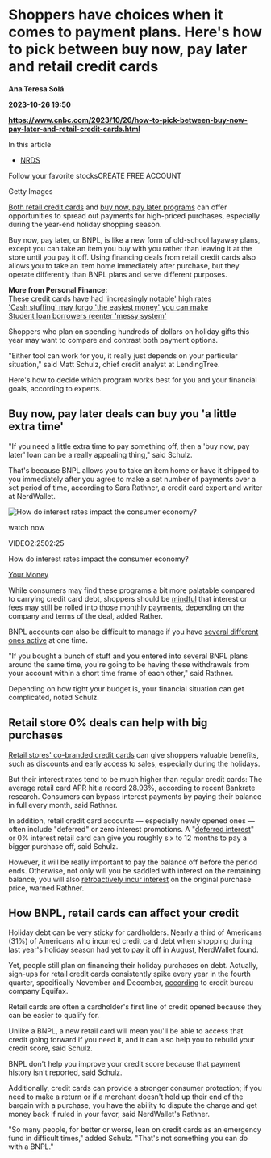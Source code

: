 # Shoppers have choices when it comes to payment plans. Here's how to pick between buy now, pay later and retail credit cards
**Ana Teresa Solá**

**2023-10-26 19:50**

**https://www.cnbc.com/2023/10/26/how-to-pick-between-buy-now-pay-later-and-retail-credit-cards.html**

In this article

*   [NRDS](https://www.cnbc.com/quotes/NRDS)

Follow your favorite stocksCREATE FREE ACCOUNT

Getty Images

[Both retail credit cards](https://www.cnbc.com/2023/10/23/retail-credit-card-average-interest-rate-nears-30percent.html) and [buy now, pay later programs](https://www.cnbc.com/2023/08/29/what-to-know-before-using-a-credit-card-buy-now-pay-later-option.html) can offer opportunities to spread out payments for high-priced purchases, especially during the year-end holiday shopping season.

Buy now, pay later, or BNPL, is like a new form of old-school layaway plans, except you can take an item you buy with you rather than leaving it at the store until you pay it off. Using financing deals from retail credit cards also allows you to take an item home immediately after purchase, but they operate differently than BNPL plans and serve different purposes.

**More from Personal Finance:**  
[These credit cards have had 'increasingly notable' high rates](https://www.cnbc.com/2023/10/23/retail-credit-card-average-interest-rate-nears-30percent.html)  
['Cash stuffing' may forgo 'the easiest money' you can make](https://www.cnbc.com/2023/10/24/cash-stuffing-downside-heres-a-better-way-to-save.html)  
[Student loan borrowers reenter 'messy system'](https://www.cnbc.com/2023/10/22/student-loan-borrowers-restart-bills-in-a-very-messy-system.html)

Shoppers who plan on spending hundreds of dollars on holiday gifts this year may want to compare and contrast both payment options.

"Either tool can work for you, it really just depends on your particular situation," said Matt Schulz, chief credit analyst at LendingTree.

Here's how to decide which program works best for you and your financial goals, according to experts.

Buy now, pay later deals can buy you 'a little extra time'
----------------------------------------------------------

"If you need a little extra time to pay something off, then a 'buy now, pay later' loan can be a really appealing thing," said Schulz.

That's because BNPL allows you to take an item home or have it shipped to you immediately after you agree to make a set number of payments over a set period of time, according to Sara Rathner, a credit card expert and writer at NerdWallet.

![How do interest rates impact the consumer economy?](https://image.cnbcfm.com/api/v1/image/107278752-1690573907129-gettyimages-1035471438-VISA_SETTLES.jpeg?v=1695565270&w=750&h=422&vtcrop=y)

watch now

VIDEO2:2502:25

How do interest rates impact the consumer economy?

[Your Money](https://www.cnbc.com/your-money/)

While consumers may find these programs a bit more palatable compared to carrying credit card debt, shoppers should be [mindful](https://www.cnbc.com/2022/09/13/understanding-the-risks-of-buy-now-pay-later-apps.html) that interest or fees may still be rolled into those monthly payments, depending on the company and terms of the deal, added Rather.

BNPL accounts can also be difficult to manage if you have [several different ones active](https://www.cnbc.com/2022/11/30/buy-now-pay-later-for-holiday-gifts-is-horrible-harvard-fellow.html) at one time.

"If you bought a bunch of stuff and you entered into several BNPL plans around the same time, you're going to be having these withdrawals from your account within a short time frame of each other," said Rathner.

Depending on how tight your budget is, your financial situation can get complicated, noted Schulz.

Retail store 0% deals can help with big purchases
-------------------------------------------------

[Retail stores' co-branded credit cards](https://www.cnbc.com/2023/10/23/retail-credit-card-average-interest-rate-nears-30percent.html) can give shoppers valuable benefits, such as discounts and early access to sales, especially during the holidays.

But their interest rates tend to be much higher than regular credit cards: The average retail card APR hit a record 28.93%, according to recent Bankrate research. Consumers can bypass interest payments by paying their balance in full every month, said Rathner.

In addition, retail credit card accounts — especially newly opened ones — often include "deferred" or zero interest promotions. A "[deferred interest](https://www.cnbc.com/2021/11/30/a-majority-of-americans-dont-understand-deferred-interest-credit-cards.html)" or 0% interest retail card can give you roughly six to 12 months to pay a bigger purchase off, said Schulz.

However, it will be really important to pay the balance off before the period ends. Otherwise, not only will you be saddled with interest on the remaining balance, you will also [retroactively incur interest](https://www.cnbc.com/2019/12/24/deferred-interest-deals-and-store-credit-cards-could-cost-you-big-time.html) on the original purchase price, warned Rathner.

How BNPL, retail cards can affect your credit
---------------------------------------------

Holiday debt can be very sticky for cardholders. Nearly a third of Americans (31%) of Americans who incurred credit card debt when shopping during last year's holiday season had yet to pay it off in August, NerdWallet found.

Yet, people still plan on financing their holiday purchases on debt. Actually, sign-ups for retail credit cards consistently spike every year in the fourth quarter, specifically November and December, [according](https://assets.equifax.com/marketing/US/assets/EFX_OriginationCreditTrends_202308.pdf) to credit bureau company Equifax.

Retail cards are often a cardholder's first line of credit opened because they can be easier to qualify for.

Unlike a BNPL, a new retail card will mean you'll be able to access that credit going forward if you need it, and it can also help you to rebuild your credit score, said Schulz.

BNPL don't help you improve your credit score because that payment history isn't reported, said Schulz.

Additionally, credit cards can provide a stronger consumer protection; if you need to make a return or if a merchant doesn't hold up their end of the bargain with a purchase, you have the ability to dispute the charge and get money back if ruled in your favor, said NerdWallet's Rathner.

"So many people, for better or worse, lean on credit cards as an emergency fund in difficult times," added Schulz. "That's not something you can do with a BNPL."